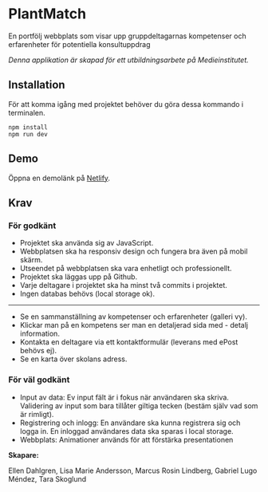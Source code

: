 # PlantMatch

En portfölj webbplats som visar upp gruppdeltagarnas kompetenser och erfarenheter för potentiella konsultuppdrag

_Denna applikation är skapad för ett utbildningsarbete på Medieinstitutet._

## Installation

För att komma igång med projektet behöver du göra dessa kommando i terminalen.

```
npm install
npm run dev
```

## Demo

Öppna en demolänk på [Netlify](https://pixelperfectinnovations.netlify.app/).

## Krav

### För godkänt

- Projektet ska använda sig av JavaScript.
- Webbplatsen ska ha responsiv design och fungera bra även på mobil skärm.
- Utseendet på webbplatsen ska vara enhetligt och professionellt.
- Projektet ska läggas upp på Github.
- Varje deltagare i projektet ska ha minst två commits i projektet.
- Ingen databas behövs (local storage ok).

---

- Se en sammanställning av kompetenser och erfarenheter (galleri vy).
- Klickar man på en kompetens ser man en detaljerad sida med - detalj information.
- Kontakta en deltagare via ett kontaktformulär (leverans med ePost behövs ej).
- Se en karta över skolans adress.

### För väl godkänt

- Input av data:
  Ev input fält är i fokus när användaren ska skriva.
  Validering av input som bara tillåter giltiga tecken (bestäm själv vad som är rimligt).
- Registrering och inlogg:
  En användare ska kunna registrera sig och logga in.
  En inloggad användares data ska sparas i local storage.
- Webbplats:
  Animationer används för att förstärka presentationen

**Skapare:**

Ellen Dahlgren,
Lisa Marie Andersson,
Marcus Rosin Lindberg,
Gabriel Lugo Méndez,
Tara Skoglund

